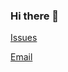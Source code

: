 ### Hi there 👋

<a href="https://github.com/QianMoth/QianMoth/issues/new?title=Hi%20Moth, ...">Issues</a>

<a href="mailto:QianMoth@qq.com">Email</a>

